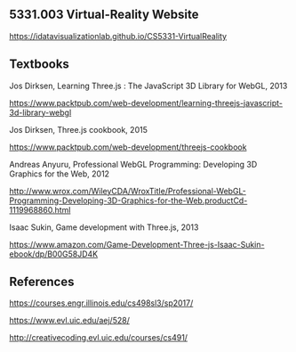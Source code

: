 ## 5331.003 Virtual-Reality Website

https://idatavisualizationlab.github.io/CS5331-VirtualReality

## Textbooks

Jos Dirksen, Learning Three.js : The JavaScript 3D Library for WebGL, 2013

https://www.packtpub.com/web-development/learning-threejs-javascript-3d-library-webgl

Jos Dirksen, Three.js cookbook, 2015

https://www.packtpub.com/web-development/threejs-cookbook

Andreas Anyuru, Professional WebGL Programming: Developing 3D Graphics for the Web, 2012

http://www.wrox.com/WileyCDA/WroxTitle/Professional-WebGL-Programming-Developing-3D-Graphics-for-the-Web.productCd-1119968860.html

Isaac Sukin, Game development with Three.js, 2013

https://www.amazon.com/Game-Development-Three-js-Isaac-Sukin-ebook/dp/B00G58JD4K



## References

https://courses.engr.illinois.edu/cs498sl3/sp2017/

https://www.evl.uic.edu/aej/528/

http://creativecoding.evl.uic.edu/courses/cs491/
